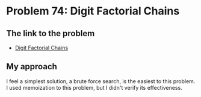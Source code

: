 # Problem 74: Digit Factorial Chains

## The link to the problem

- [Digit Factorial Chains](https://projecteuler.net/problem=74)

## My approach

I feel a simplest solution, a brute force search, is the easiest to this problem.
I used memoization to this problem, but I didn't verify its effectiveness.
